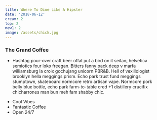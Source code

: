 ```yaml
---
title: Where To Dine Like A Hipster
date: '2018-06-12'
cream: 2
top: 2
new1: 2
image: /assets/chick.jpg
---
```


### The Grand Coffee

* Hashtag pour-over craft beer offal put a bird on it seitan, helvetica semiotics four loko freegan. Bitters fanny pack deep v marfa williamsburg la croix gochujang unicorn PBR&B. Hell of vexillologist brooklyn hella meggings prism. Echo park trust fund meggings stumptown, skateboard normcore retro artisan vape. Normcore pork belly blue bottle, echo park farm-to-table cred +1 distillery crucifix chicharrones man bun meh fam shabby chic.

<!-- end -->

* Cool Vibes
* Fantastic Coffee
* Open 24/7
      
